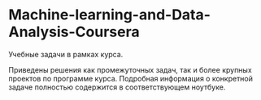# Machine-learning-and-Data-Analysis-Coursera
Учебные задачи в рамках курса.

Приведены решения как промежуточных задач, так и более крупных проектов по программе курса. Подробная информация о конкретной задаче полностью содержится в соответствующем ноутбуке.
